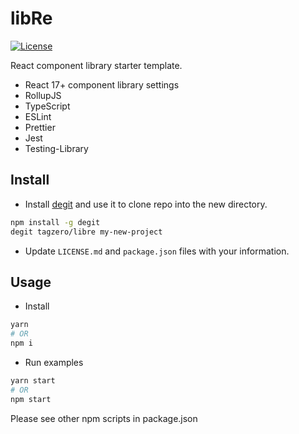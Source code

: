 # libRe

[![License][license-src]][license-href]


React component library starter template.

- React 17+ component library settings
- RollupJS
- TypeScript
- ESLint
- Prettier
- Jest
- Testing-Library

## Install

- Install [degit](https://github.com/Rich-Harris/degit) and use it to clone repo into the new directory.

```bash
npm install -g degit
degit tagzero/libre my-new-project
``` 

- Update `LICENSE.md` and `package.json` files with your information.

## Usage

- Install

```bash
yarn
# OR
npm i
```

- Run examples

```bash
yarn start
# OR
npm start
```

Please see other npm scripts in package.json

[license-src]: https://img.shields.io/badge/license-MIT-brightgreen.svg
[license-href]: LICENSE.md
